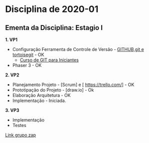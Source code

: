 # Disciplina de 2020-01

## Ementa da Disciplina: Estagio I

**1. VP1**
   - Configuração Ferramenta de Controle de Versão - [GITHUB,git e tortoisegit](https://github.com/mbacefor) - OK
     - [Curso de GIT para Iniciantes](https://www.udemy.com/git-e-github-para-iniciantes/)
   - Phaser 3 - OK

**2. VP2**

   - Planejamento Projeto - [Scrum]  e [ https://trello.com/] - OK
   - Prototipação do Projeto - [draw.io]  - Ok
   - Elaboração Arquitetura - OK
   - Implementação - Iniciada.

**3. VP3**
   - Implementação
   - Testes

[Link grupo zap](https://chat.whatsapp.com/IywlNFnTCUfC90TRgbWLNE)
